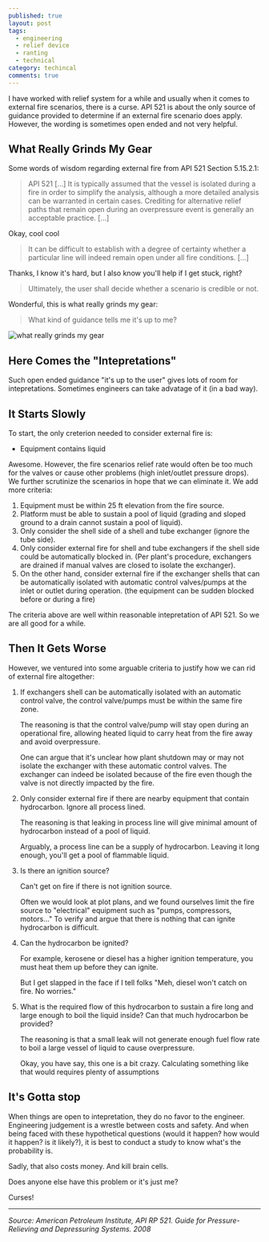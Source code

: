 ```yaml
---
published: true
layout: post
tags: 
  - engineering
  - relief device
  - ranting
  - technical
category: techincal
comments: true
---
```


I have worked with relief system for a while and usually when it comes to external fire scenarios, there is a curse. API 521 is about the only source of guidance provided to determine if an external fire scenario does apply. However, the wording is sometimes open ended and not very helpful. 


## What Really Grinds My Gear

Some words of wisdom regarding external fire from API 521 Section 5.15.2.1:

> API 521 [...] It is typically assumed that the vessel is isolated during a fire in order to simplify the analysis, although a more detailed analysis can be warranted in certain cases. Crediting for alternative relief paths that remain open during an overpressure event is generally an acceptable practice. [...] 

Okay, cool cool

> It can be difficult to establish with a degree of certainty whether a particular line will indeed remain open under all fire conditions. [...] 

Thanks, I know it's hard, but I also know you'll help if I get stuck, right?

> Ultimately, the user shall decide whether a scenario is credible or not.

Wonderful, this is what really grinds my gear:

> What kind of guidance tells me it's up to me?

![what really grinds my gear](http://www.themobilityresource.com/wp-content/uploads/2013/05/grinds-my-gears.jpg)


## Here Comes the "Intepretations"

Such open ended guidance "it's up to the user" gives lots of room for intepretations. Sometimes engineers can take advatage of it (in a bad way). 

## It Starts Slowly
To start, the only creterion needed to consider external fire is:

- Equipment contains liquid

Awesome. However, the fire scenarios relief rate would often be too much for the valves or cause other problems (high inlet/outlet pressure drops). We further scrutinize the scenarios in hope that we can eliminate it. We add more criteria:

1. Equipment must be within 25 ft elevation from the fire source. 
2. Platform must be able to sustain a pool of liquid (grading and sloped ground to a drain cannot sustain a pool of liquid).
3. Only consider the shell side of a shell and tube exchanger (ignore the tube side).
4. Only consider external fire for shell and tube exchangers if the shell side could be automatically blocked in. (Per plant's procedure, exchangers are drained if manual valves are closed to isolate the exchanger).
5. On the other hand, consider external fire if the exchanger shells that can be automatically isolated with automatic control valves/pumps at the inlet or outlet during operation. (the equipment can be sudden blocked before or during a fire)

The criteria above are well within reasonable intepretation of API 521. So we are all good for a while. 

## Then It Gets Worse
However, we ventured into some arguable criteria to justify how we can rid of external fire altogether:

1. If exchangers shell can be automatically isolated with an automatic control valve, the control valve/pumps must be within the same fire zone. 

    The reasoning is that the control valve/pump will stay open during an operational fire, allowing heated liquid to carry heat from the fire away and avoid overpressure.

    One can argue that it's unclear how plant shutdown may or may not isolate the exchanger with these automatic control valves. The exchanger can indeed be isolated because of the fire even though the valve is not directly impacted by the fire. 

2. Only consider external fire if there are nearby equipment that contain hydrocarbon. Ignore all process lined. 
    
    The reasoning is that leaking in process line will give minimal amount of hydrocarbon instead of a pool of liquid. 
    
    Arguably, a process line can be a supply of hydrocarbon. Leaving it long enough, you'll get a pool of flammable liquid. 

3. Is there an ignition source?

	Can't get on fire if there is not ignition source.
	
    Often we would look at plot plans, and we found ourselves limit the fire source to "electrical" equipment such as "pumps, compressors, motors..." To verify and argue that there is nothing that can ignite hydrocarbon is difficult.

4. Can the hydrocarbon be ignited? 

    For example, kerosene or diesel has a higher ignition temperature, you must heat them up before they can ignite.
    
    But I get slapped in the face if I tell folks "Meh, diesel won't catch on fire. No worries."

5. What is the required flow of this hydrocarbon to sustain a fire long and large enough to boil the liquid inside? Can that much hydrocarbon be provided?
	
    The reasoning is that a small leak will not generate enough fuel flow rate to boil a large vessel of liquid to cause overpressure.

    Okay, you have say, this one is a bit crazy. Calculating something like that would requires plenty of assumptions
    
## It's Gotta stop
When things are open to intepretation, they do no favor to the engineer. Engineering judgement is a wrestle between costs and safety. And when being faced with these hypothetical questions (would it happen? how would it happen? is it likely?), it is best to conduct a study to know what's the probability is. 

Sadly, that also costs money. And kill brain cells.

Does anyone else have this problem or it's just me?

Curses!

---

*Source: American Petroleum Institute, API RP 521. Guide for Pressure-Relieving and Depressuring Systems. 2008*